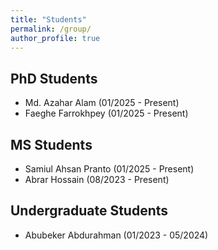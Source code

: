 ```yaml
---
title: "Students"
permalink: /group/
author_profile: true
---
```


## PhD Students
* Md. Azahar Alam (01/2025 - Present)
* Faeghe Farrokhpey (01/2025 - Present)

## MS Students
* Samiul Ahsan Pranto (01/2025 - Present)
* Abrar Hossain (08/2023 - Present)

## Undergraduate Students
* Abubeker Abdurahman (01/2023 - 05/2024)
